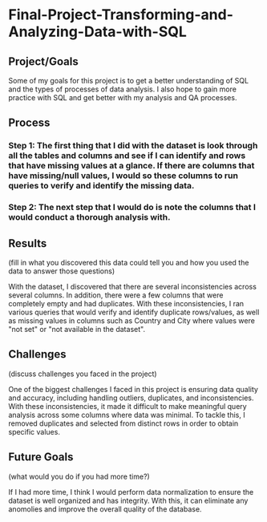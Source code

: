 # Final-Project-Transforming-and-Analyzing-Data-with-SQL

## Project/Goals
Some of my goals for this project is to get a better understanding of SQL and the types of processes of data analysis. I also hope to gain more practice with SQL and get better with my analysis and QA processes. 

## Process
### Step 1: The first thing that I did with the dataset is look through all the tables and columns and see if I can identify and rows that have missing values at a glance. If there are columns that have missing/null values, I would so these columns to run queries to verify and identify the missing data. 

### Step 2: The next step that I would do is note the columns that I would conduct a thorough analysis with. 

## Results
(fill in what you discovered this data could tell you and how you used the data to answer those questions)

With the dataset, I discovered that there are several inconsistencies across several columns. In addition, there were a few columns that were completely empty and had duplicates. With these inconsistencies, I ran various queries that would verify and identify duplicate rows/values, as well as missing values in columns such as Country and City where values were "not set" or "not available in the dataset". 

## Challenges 
(discuss challenges you faced in the project)

One of the biggest challenges I faced in this project is ensuring data quality and accuracy, including handling outliers, duplicates, and inconsistencies. With these inconsistencies, it made it difficult to make meaningful query analysis across some columns where data was minimal. To tackle this, I removed duplicates and selected from distinct rows in order to obtain specific values. 


## Future Goals
(what would you do if you had more time?)

If I had more time, I think I would perform data normalization to ensure the dataset is well organized and has integrity. With this, it can eliminate any anomolies and improve the overall quality of the database. 












